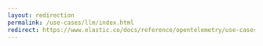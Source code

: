 ```yaml
---
layout: redirection
permalink: /use-cases/llm/index.html
redirect: https://www.elastic.co/docs/reference/opentelemetry/use-cases/llm/index.html
---
```

